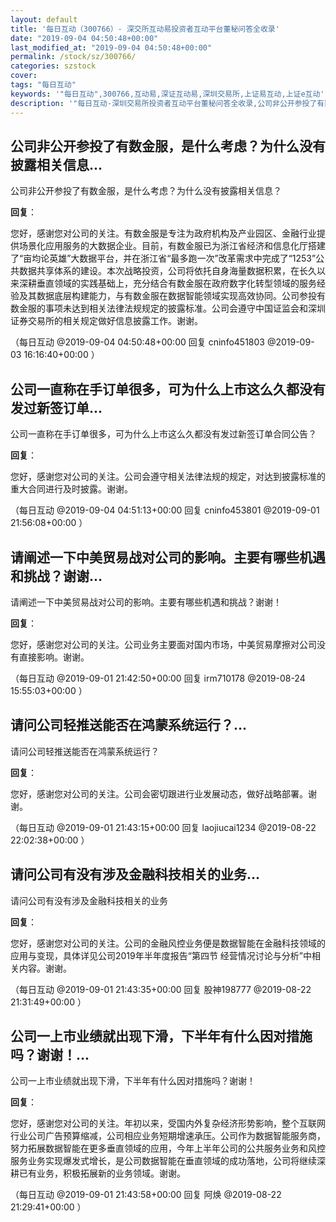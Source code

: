 ```yaml
---
layout: default
title: '每日互动（300766）- 深交所互动易投资者互动平台董秘问答全收录'
date: "2019-09-04 04:50:48+00:00"
last_modified_at: "2019-09-04 04:50:48+00:00"
permalink: /stock/sz/300766/
categories: szstock
cover: 
tags: "每日互动"
keywords: '"每日互动",300766,互动易,深证互动易,深圳交易所,上证易互动,上证e互动'
description: '"每日互动-深圳交易所投资者互动平台董秘问答全收录,公司非公开参投了有数金服，是什么考虑？为什么没有披露相关信息？"'
---
```


## 公司非公开参投了有数金服，是什么考虑？为什么没有披露相关信息...

公司非公开参投了有数金服，是什么考虑？为什么没有披露相关信息？

**回复**：

您好，感谢您对公司的关注。有数金服是专注为政府机构及产业园区、金融行业提供场景化应用服务的大数据企业。目前，有数金服已为浙江省经济和信息化厅搭建了“亩均论英雄”大数据平台，并在浙江省“最多跑一次”改革需求中完成了“1253”公共数据共享体系的建设。本次战略投资，公司将依托自身海量数据积累，在长久以来深耕垂直领域的实践基础上，充分结合有数金服在政府数字化转型领域的服务经验及其数据底层构建能力，与有数金服在数据智能领域实现高效协同。公司参投有数金服的事项未达到相关法律法规规定的披露标准。公司会遵守中国证监会和深圳证券交易所的相关规定做好信息披露工作。谢谢。 

（每日互动  @2019-09-04 04:50:48+00:00 回复 cninfo451803  @2019-09-03 16:16:40+00:00 ）

## 公司一直称在手订单很多，可为什么上市这么久都没有发过新签订单...

公司一直称在手订单很多，可为什么上市这么久都没有发过新签订单合同公告？

**回复**：

您好，感谢您对公司的关注。公司会遵守相关法律法规的规定，对达到披露标准的重大合同进行及时披露。谢谢。 

（每日互动  @2019-09-04 04:51:13+00:00 回复 cninfo453801  @2019-09-01 21:56:08+00:00 ）

## 请阐述一下中美贸易战对公司的影响。主要有哪些机遇和挑战？谢谢...

请阐述一下中美贸易战对公司的影响。主要有哪些机遇和挑战？谢谢！

**回复**：

您好，感谢您对公司的关注。公司业务主要面对国内市场，中美贸易摩擦对公司没有直接影响。谢谢。 

（每日互动  @2019-09-01 21:42:50+00:00 回复 irm710178  @2019-08-24 15:55:03+00:00 ）

## 请问公司轻推送能否在鸿蒙系统运行？...

请问公司轻推送能否在鸿蒙系统运行？

**回复**：

您好，感谢您对公司的关注。公司会密切跟进行业发展动态，做好战略部署。谢谢。 

（每日互动  @2019-09-01 21:43:15+00:00 回复 laojiucai1234  @2019-08-22 22:02:38+00:00 ）

## 请问公司有没有涉及金融科技相关的业务...

请问公司有没有涉及金融科技相关的业务

**回复**：

您好，感谢您对公司的关注。公司的金融风控业务便是数据智能在金融科技领域的应用与变现，具体详见公司2019年半年度报告“第四节 经营情况讨论与分析”中相关内容。谢谢。 

（每日互动  @2019-09-01 21:43:35+00:00 回复 股神198777  @2019-08-22 21:31:49+00:00 ）

## 公司一上市业绩就出现下滑，下半年有什么因对措施吗？谢谢！...

公司一上市业绩就出现下滑，下半年有什么因对措施吗？谢谢！

**回复**：

您好，感谢您对公司的关注。年初以来，受国内外复杂经济形势影响，整个互联网行业公司广告预算缩减，公司相应业务短期增速承压。公司作为数据智能服务商，努力拓展数据智能在更多垂直领域的应用，今年上半年公司的公共服务业务和风控服务业务实现爆发式增长，是公司数据智能在垂直领域的成功落地，公司将继续深耕已有业务，积极拓展新的业务领域。谢谢。 

（每日互动  @2019-09-01 21:43:58+00:00 回复 阿焕  @2019-08-22 21:29:41+00:00 ）

